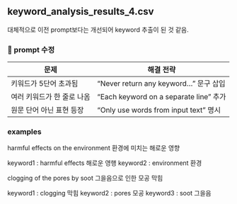 
## keyword_analysis_results_4.csv
대체적으로 이전 prompt보다는 개선되어 keyword 추출이 된 것 같음.

### 📌 prompt 수정
| 문제              | 해결 전략                                |
| --------------- | ------------------------------------ |
| 키워드가 5단어 초과됨    | “Never return any keyword…” 문구 삽입    |
| 여러 키워드가 한 줄로 나옴 | “Each keyword on a separate line” 추가 |
| 원문 단어 아닌 표현 등장  | “Only use words from input text” 명시  |

### examples
harmful effects on the environment
환경에 미치는 해로운 영향

keyword1 : harmful effects 해로운 영행
keyword2 : environment 환경



clogging of the pores by soot
그을음으로 인한 모공 막힘

keyword1 : clogging 막힘
keyword2 : pores 모공
keyword3 : soot 그을음
